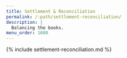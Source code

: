 ```yaml
---
title: Settlement & Reconciliation
permalink: /:path/settlement-reconciliation/
description: |
  Balancing the books.
menu_order: 1600
---
```


{% include settlement-reconciliation.md %}
